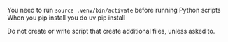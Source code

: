 You need to run `source .venv/bin/activate` before running Python scripts
When you pip install you do uv pip install

Do not create or write script that create additional files, unless asked to.
